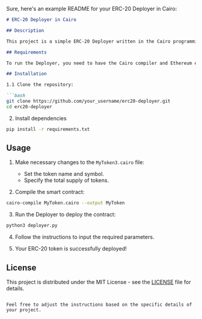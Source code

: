 Sure, here's an example README for your ERC-20 Deployer in Cairo:

```markdown
# ERC-20 Deployer in Cairo

## Description

This project is a simple ERC-20 Deployer written in the Cairo programming language. ERC-20 is an Ethereum token standard that allows the creation of custom tokens through smart contracts.

## Requirements

To run the Deployer, you need to have the Cairo compiler and Ethereum environment installed.

## Installation

1.1 Clone the repository:

```bash
git clone https://github.com/your_username/erc20-deployer.git
cd erc20-deployer
```

2. Install dependencies

```bash
pip install -r requirements.txt
```

## Usage

1. Make necessary changes to the `MyToken3.cairo` file:

   - Set the token name and symbol.
   - Specify the total supply of tokens.

2. Compile the smart contract:

```bash
cairo-compile MyToken.cairo --output MyToken
```

3. Run the Deployer to deploy the contract:

```bash
python3 deployer.py
```

4. Follow the instructions to input the required parameters.

5. Your ERC-20 token is successfully deployed!

## License

This project is distributed under the MIT License - see the [LICENSE](LICENSE) file for details.
```

Feel free to adjust the instructions based on the specific details of your project.
